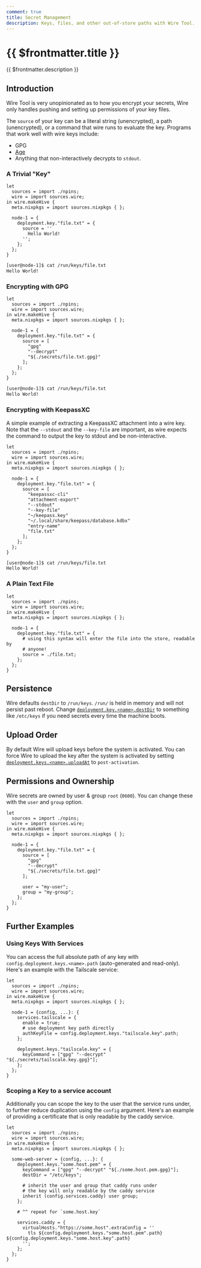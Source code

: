 ```yaml
---
comment: true
title: Secret Management
description: Keys, files, and other out-of-store paths with Wire Tool.
---
```


# {{ $frontmatter.title }}

{{ $frontmatter.description }}

## Introduction

Wire Tool is very unopinionated as to how you encrypt your secrets, Wire only
handles pushing and setting up permissions of your key files.

The `source` of your key can be a literal string (unencrypted), a path
(unencrypted), or a command that wire runs to evaluate the key. Programs that
work well with wire keys include:

- GPG
- [Age](https://github.com/FiloSottile/age)
- Anything that non-interactively decrypts to `stdout`.

### A Trivial "Key"

```nix:line-numbers [hive.nix]
let
  sources = import ./npins;
  wire = import sources.wire;
in wire.makeHive {
  meta.nixpkgs = import sources.nixpkgs { };

  node-1 = {
    deployment.key."file.txt" = {
      source = ''
        Hello World!
      '';
    };
  };
}
```

```sh
[user@node-1]$ cat /run/keys/file.txt
Hello World!
```

### Encrypting with GPG

```nix:line-numbers [hive.nix]
let
  sources = import ./npins;
  wire = import sources.wire;
in wire.makeHive {
  meta.nixpkgs = import sources.nixpkgs { };

  node-1 = {
    deployment.key."file.txt" = {
      source = [
        "gpg"
        "--decrypt"
        "${./secrets/file.txt.gpg}"
      ];
    };
  };
}
```

```sh
[user@node-1]$ cat /run/keys/file.txt
Hello World!
```

### Encrypting with KeepassXC

A simple example of extracting a KeepassXC attachment into a wire key.
Note that the `--stdout` and the `--key-file` are important, as wire
expects the command to output the key to stdout and be non-interactive.

```nix:line-numbers [hive.nix]
let
  sources = import ./npins;
  wire = import sources.wire;
in wire.makeHive {
  meta.nixpkgs = import sources.nixpkgs { };

  node-1 = {
    deployment.key."file.txt" = {
      source = [
        "keepassxc-cli"
        "attachment-export"
        "--stdout"
        "--key-file"
        "~/keepass.key"
        "~/.local/share/keepass/database.kdbx"
        "entry-name"
        "file.txt"
      ];
    };
  };
}
```

```sh
[user@node-1]$ cat /run/keys/file.txt
Hello World!
```

### A Plain Text File

```nix:line-numbers [hive.nix]
let
  sources = import ./npins;
  wire = import sources.wire;
in wire.makeHive {
  meta.nixpkgs = import sources.nixpkgs { };

  node-1 = {
    deployment.key."file.txt" = {
      # using this syntax will enter the file into the store, readable by
      # anyone!
      source = ./file.txt;
    };
  };
}
```

## Persistence

Wire defaults `destDir` to `/run/keys`. `/run/` is held in memory and will not
persist past reboot. Change
[`deployment.key.<name>.destDir`](/reference/module#deployment-keys-name-destdir)
to something like `/etc/keys` if you need secrets every time the machine boots.

## Upload Order

By default Wire will upload keys before the system is activated. You can
force Wire to upload the key after the system is activated by setting
[`deployment.keys.<name>.uploadAt`](/reference/module#deployment-keys-name-uploadat)
to `post-activation`.

## Permissions and Ownership

Wire secrets are owned by user & group `root` (`0600`). You can change these
with the `user` and `group` option.

```nix:line-numbers [hive.nix]
let
  sources = import ./npins;
  wire = import sources.wire;
in wire.makeHive {
  meta.nixpkgs = import sources.nixpkgs { };

  node-1 = {
    deployment.key."file.txt" = {
      source = [
        "gpg"
        "--decrypt"
        "${./secrets/file.txt.gpg}"
      ];

      user = "my-user";
      group = "my-group";
    };
  };
}
```

## Further Examples

### Using Keys With Services

You can access the full absolute path of any key with
`config.deployment.keys.<name>.path` (auto-generated and read-only).
Here's an example with the Tailscale service:

```nix:line-numbers [hive.nix]
let
  sources = import ./npins;
  wire = import sources.wire;
in wire.makeHive {
  meta.nixpkgs = import sources.nixpkgs { };

  node-1 = {config, ...}: {
    services.tailscale = {
      enable = true;
      # use deployment key path directly
      authKeyFile = config.deployment.keys."tailscale.key".path;
    };

    deployment.keys."tailscale.key" = {
      keyCommand = ["gpg" "--decrypt" "${./secrets/tailscale.key.gpg}"];
    };
  };
}
```

### Scoping a Key to a service account

Additionally you can scope the key to the user that the service runs under, to
further reduce duplication using the `config` argument. Here's an example of
providing a certificate that is only readable by the caddy service.

```nix:line-numbers [hive.nix]
let
  sources = import ./npins;
  wire = import sources.wire;
in wire.makeHive {
  meta.nixpkgs = import sources.nixpkgs { };

  some-web-server = {config, ...}: {
    deployment.keys."some.host.pem" = {
      keyCommand = ["gpg" "--decrypt" "${./some.host.pem.gpg}"];
      destDir = "/etc/keys";

      # inherit the user and group that caddy runs under
      # the key will only readable by the caddy service
      inherit (config.services.caddy) user group;
    };

    # ^^ repeat for `some.host.key`

    services.caddy = {
      virtualHosts."https://some.host".extraConfig = ''
        tls ${config.deployment.keys."some.host.pem".path} ${config.deployment.keys."some.host.key".path}
      '';
    };
  };
}
```
